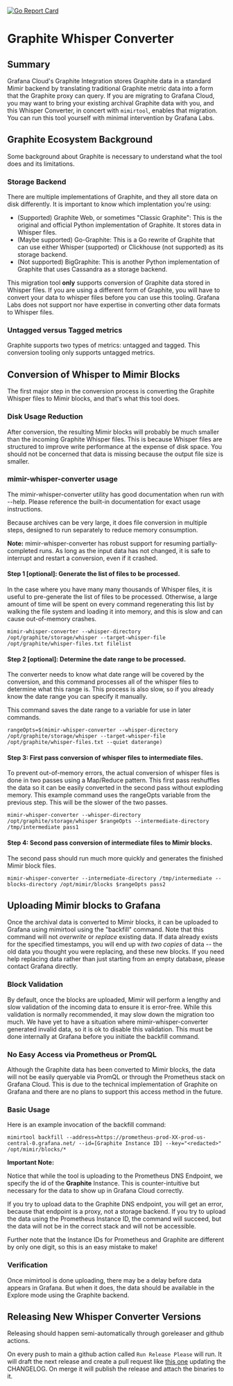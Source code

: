 <a href="https://goreportcard.com/report/github.com/grafana/mimir-proxies"><img src="https://goreportcard.com/badge/github.com/grafana/mimir-proxies" alt="Go Report Card" /></a>

# Graphite Whisper Converter

## Summary

Grafana Cloud's Graphite Integration stores Graphite data in a standard Mimir backend by translating traditional Graphite metric data into a form that the Graphite proxy can query.
If you are migrating to Grafana Cloud, you may want to bring your existing archival Graphite data with you, and this Whisper Converter, in concert with `mimirtool`, enables that migration.
You can run this tool yourself with minimal intervention by Grafana Labs.

## Graphite Ecosystem Background

Some background about Graphite is necessary to understand what the tool does and its limitations.

### Storage Backend

There are multiple implementations of Graphite, and they all store data on disk differently.
It is important to know which implentation you're using:

* (Supported) Graphite Web, or sometimes "Classic Graphite": This is the original and official Python implementation of Graphite. It stores data in Whisper files.
* (Maybe supported) Go-Graphite: This is a Go rewrite of Graphite that can use either Whisper (supported) or Clickhouse (not supported) as its storage backend.
* (Not supported) BigGraphite: This is another Python implementation of Graphite that uses Cassandra as a storage backend.

This migration tool **only** supports conversion of Graphite data stored in Whisper files.
If you are using a different form of Graphite, you will have to convert your data to whisper files before you can use this tooling.
Grafana Labs does not support nor have expertise in converting other data formats to Whisper files.

### Untagged versus Tagged metrics

Graphite supports two types of metrics: untagged and tagged.
This conversion tooling only supports untagged metrics.

## Conversion of Whisper to Mimir Blocks

The first major step in the conversion process is converting the Graphite Whisper files to Mimir blocks, and that's what this tool does.

### Disk Usage Reduction

After conversion, the resulting Mimir blocks will probably be much smaller than the incoming Graphite Whisper files.
This is because Whisper files are structured to improve write performance at the expense of disk space.
You should not be concerned that data is missing because the output file size is smaller.

### mimir-whisper-converter usage

The mimir-whisper-converter utility has good documentation when run with --help.
Please reference the built-in documentation for exact usage instructions.

Because archives can be very large, it does file conversion in multiple steps, designed to run separately to reduce memory consumption.

**Note:** mimir-whisper-converter has robust support for resuming partially-completed runs.
As long as the input data has not changed, it is safe to interrupt and restart a conversion, even if it crashed.

#### Step 1 [optional]: Generate the list of files to be processed.

In the case where you have many many thousands of Whisper files, it is useful to pre-generate the list of files to be processed.
Otherwise, a large amount of time will be spent on every command regenerating this list by walking the file system and loading it into memory, and this is slow and can cause out-of-memory crashes.

`mimir-whisper-converter --whisper-directory /opt/graphite/storage/whisper --target-whisper-file /opt/graphite/whisper-files.txt filelist`

#### Step 2 [optional]: Determine the date range to be processed.

The converter needs to know what date range will be covered by the conversion, and this command processes all of the whisper files to determine what this range is.
This process is also slow, so if you already know the date range you can specify it manually.

This command saves the date range to a variable for use in later commands.

`rangeOpts=$(mimir-whisper-converter --whisper-directory /opt/graphite/storage/whisper --target-whisper-file /opt/graphite/whisper-files.txt --quiet daterange)`

#### Step 3: First pass conversion of whisper files to intermediate files.

To prevent out-of-memory errors, the actual conversion of whisper files is done in two passes using a Map/Reduce pattern.
This first pass reshuffles the data so it can be easily converted in the second pass without exploding memory.
This example command uses the rangeOpts variable from the previous step.
This will be the slower of the two passes.

`mimir-whisper-converter --whisper-directory /opt/graphite/storage/whisper $rangeOpts --intermediate-directory /tmp/intermediate pass1`

#### Step 4: Second pass conversion of intermediate files to Mimir blocks.

The second pass should run much more quickly and generates the finished Mimir block files.

`mimir-whisper-converter --intermediate-directory /tmp/intermediate --blocks-directory /opt/mimir/blocks $rangeOpts pass2`

## Uploading Mimir blocks to Grafana

Once the archival data is converted to Mimir blocks, it can be uploaded to Grafana using mimirtool using the "backfill" command.
Note that this command will not *overwrite* or *replace* existing data.
If data already exists for the specified timestamps, you will end up with *two copies* of data -- the old data you thought you were replacing, and these new blocks.
If you need help replacing data rather than just starting from an empty database, please contact Grafana directly.

### Block Validation

By default, once the blocks are uploaded, Mimir will perform a lengthy and slow validation of the incoming data to ensure it is error-free.
While this validation is normally recommended, it may slow down the migration too much.
We have yet to have a situation where mimir-whisper-converter generated invalid data, so it is ok to disable this validation.
This must be done internally at Grafana before you initiate the backfill command.

### No Easy Access via Prometheus or PromQL

Although the Graphite data has been converted to Mimir blocks, the data will not be easily queryable via PromQL or through the Prometheus stack on Grafana Cloud.
This is due to the technical implementation of Graphite on Grafana and there are no plans to support this access method in the future.

### Basic Usage
Here is an example invocation of the backfill command:

`mimirtool backfill --address=https://prometheus-prod-XX-prod-us-central-0.grafana.net/ --id=[Graphite Instance ID] --key="<redacted>" /opt/mimir/blocks/*`

**Important Note:**

Notice that while the tool is uploading to the Prometheus DNS Endpoint, we specify the id of the **Graphite** Instance.
This is counter-intuitive but necessary for the data to show up in Grafana Cloud correctly.

If you try to upload data to the Graphite DNS endpoint, you will get an error, because that endpoint is a proxy, not a storage backend.
If you try to upload the data using the Prometheus Instance ID, the command will succeed, but the data will not be in the correct stack and will not be accessible.

Further note that the Instance IDs for Prometheus and Graphite are different by only one digit, so this is an easy mistake to make!

### Verification

Once mimirtool is done uploading, there may be a delay before data appears in Grafana.
But when it does, the data should be available in the Explore mode using the Graphite backend.

## Releasing New Whisper Converter Versions

Releasing should happen semi-automatically through goreleaser and github actions.

On every push to main a github action called `Run Release Please` will run. It will draft the next release and create
a pull request like [this one](https://github.com/grafana/mimir-proxies/pull/136) updating the CHANGELOG. On merge it
will publish the release and attach the binaries to it.
